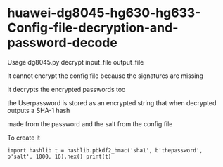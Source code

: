 # huawei-dg8045-hg630-hg633-Config-file-decryption-and-password-decode

Usage dg8045.py decrypt input_file output_file

It cannot encrypt the config file because the signatures are missing 

It decrypts the encrypted passwords too 

the Userpassword is stored as an encrypted string that when decrypted
outputs a SHA-1 hash

made from the password and the salt from the config file 

To create it 

`import hashlib
t = hashlib.pbkdf2_hmac('sha1', b'thepassword', b'salt', 1000, 16).hex()
print(t)`
